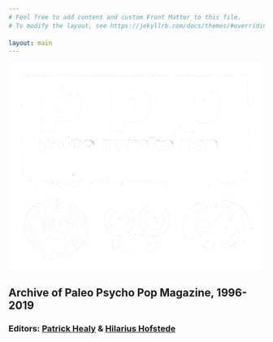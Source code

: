 ```yaml
---
# Feel free to add content and custom Front Matter to this file.
# To modify the layout, see https://jekyllrb.com/docs/themes/#overriding-theme-defaults

layout: main
---
```

<img src="assets/img/PPPw.png">

## Archive of Paleo Psycho Pop Magazine, 1996-2019

### Editors: [Patrick Healy](https://patrick-healy.com) & [Hilarius Hofstede](https://merchanthouse.nl/artists/#hilarius-hofstede)